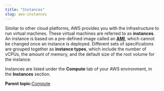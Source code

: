 ```yaml
---
title: "Instances"
slug: aws-instances
---
```



Similar to other cloud platforms, AWS provides you with the infrastructure to run virtual machines. These virtual machines are referred to as **instances**. An instance is based on a pre-defined image called an **[AMI](aws-amis.md)**, which cannot be changed once an instance is deployed. Different sets of specifications are grouped together as **instance types**, which include the number of vCPUs, the amount of memory, and the default size of the root volume for the instance.

Instances are listed under the **Compute** tab of your AWS environment, in the **Instances** section.

**Parent topic:**[Compute](aws-compute.md)

